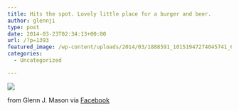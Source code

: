 ```yaml
---
title: Hits the spot. Lovely little place for a burger and beer.
author: glennji
type: post
date: 2014-03-23T02:34:13+00:00
url: /?p=1393
featured_image: /wp-content/uploads/2014/03/1888591_10151947274045741_653322408_n.jpg
categories:
  - Uncategorized

---
```

<div>
  <img src='/wp-content/uploads/2014/03/1888591_10151947274045741_653322408_n.jpg' style='max-width:600px;' /></p> 
  
  <div>
    from Glenn J. Mason via <a href="http://ift.tt/1rfdLIJ">Facebook</a>
  </div>
</div>

